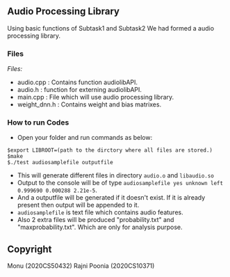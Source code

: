 ## Audio Processing Library
Using basic functions of Subtask1 and Subtask2 We had formed a audio processing library.
### Files 
*Files:*
- audio.cpp : Contains function audiolibAPI.
- audio.h   : function for externing audiolibAPI.
- main.cpp  : File which will use audio processing library.
- weight_dnn.h : Contains weight and bias matrixes.

### How to run Codes
- Open your folder and run commands as below:
~~~
$export LIBROOT=(path to the dirctory where all files are stored.)
$make
$./test audiosamplefile outputfile
~~~
- This will generate different files in directory `audio.o` and `libaudio.so`
- Output to the console will be of type `audiosamplefile yes unknown left 0.999690 0.000288 2.21e-5`.
- And a outputfile will be generated if it doesn't exist. If it is already present then output will be appended to it.
- `audiosamplefile` is text file which contains audio features.
- Also 2 extra files will be produced "probability.txt" and "maxprobability.txt". Which are only for analysis purpose.

## Copyright
 Monu (2020CS50432)
 Rajni Poonia (2020CS10371)
